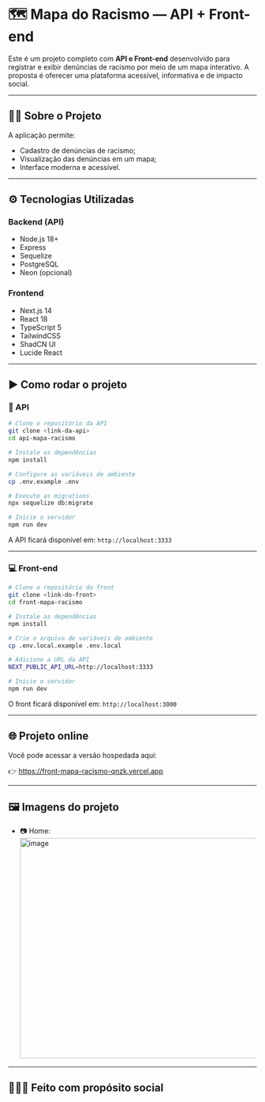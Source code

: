 
# 🗺️ Mapa do Racismo — API + Front-end

Este é um projeto completo com **API e Front-end** desenvolvido para registrar e exibir denúncias de racismo por meio de um mapa interativo. A proposta é oferecer uma plataforma acessível, informativa e de impacto social.

---

## ✊🏾 Sobre o Projeto

A aplicação permite:
- Cadastro de denúncias de racismo;
- Visualização das denúncias em um mapa;
- Interface moderna e acessível.

---

## ⚙️ Tecnologias Utilizadas

### Backend (API)
- Node.js 18+
- Express
- Sequelize
- PostgreSQL
- Neon (opcional)

### Frontend
- Next.js 14
- React 18
- TypeScript 5
- TailwindCSS
- ShadCN UI
- Lucide React

---

## ▶️ Como rodar o projeto

### 🔧 API

```bash
# Clone o repositório da API
git clone <link-da-api>
cd api-mapa-racismo

# Instale as dependências
npm install

# Configure as variáveis de ambiente
cp .env.example .env

# Execute as migrations
npx sequelize db:migrate

# Inicie o servidor
npm run dev
```

A API ficará disponível em: `http://localhost:3333`

---

### 💻 Front-end

```bash
# Clone o repositório do front
git clone <link-do-front>
cd front-mapa-racismo

# Instale as dependências
npm install

# Crie o arquivo de variáveis de ambiente
cp .env.local.example .env.local

# Adicione a URL da API
NEXT_PUBLIC_API_URL=http://localhost:3333

# Inicie o servidor
npm run dev
```

O front ficará disponível em: `http://localhost:3000`

---

## 🌐 Projeto online

Você pode acessar a versão hospedada aqui:

👉 https://front-mapa-racismo-qnzk.vercel.app

---

## 🖼️ Imagens do projeto


- 📷 Home:
  <img width="930" height="446" alt="image" src="https://github.com/user-attachments/assets/03d6ca7e-9833-41e6-bbff-d3a5416fbe99" />


---

## 👩🏾‍💻 Feito com propósito social
